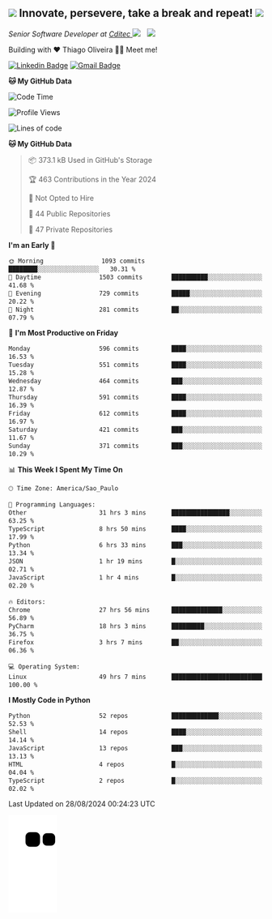 <h2><img src="https://emojis.slackmojis.com/emojis/images/1531849430/4246/blob-sunglasses.gif?1531849430" width="30"/> Innovate, persevere, take a break and repeat! <img src="https://media.giphy.com/media/12oufCB0MyZ1Go/giphy.gif" width="50"></h2>
<img align='right' src="https://media.giphy.com/media/M9gbBd9nbDrOTu1Mqx/giphy.gif" width="230">
<p><em>Senior Software Developer at <a href="https://www.cditec.com.br/">Cditec
</a><img src="https://media.giphy.com/media/WUlplcMpOCEmTGBtBW/giphy.gif" width="30"> 
</em></p>



Building with ❤️ Thiago Oliveira 👋🏽 Meet me!

[![Linkedin Badge](https://img.shields.io/badge/-Thiago-blue?style=flat-square&logo=Linkedin&logoColor=white&link=https://www.linkedin.com/in/tgmarinho/)](https://www.linkedin.com/in/thiagoceconelo/) 
[![Gmail Badge](https://img.shields.io/badge/-thiceconelo@gmail.com-c14438?style=flat-square&logo=Gmail&logoColor=white&link=mailto:thiceconelo@gmail.com)](mailto:thiceconelo@gmail.com)

</em></p>

<!-- <span style="height ">
![Anurag's GitHub stats](https://github-readme-stats.vercel.app/api?username=arthurspk&show_icons=true&theme=tokyonight)
</span> -->

**🐱 My GitHub Data** 
<!--START_SECTION:waka-->
![Code Time](http://img.shields.io/badge/Code%20Time-1%2C705%20hrs%2023%20mins-blue)

![Profile Views](http://img.shields.io/badge/Profile%20Views-5-blue)

![Lines of code](https://img.shields.io/badge/From%20Hello%20World%20I%27ve%20Written-5.0%20million%20lines%20of%20code-blue)

**🐱 My GitHub Data** 

> 📦 373.1 kB Used in GitHub's Storage 
 > 
> 🏆 463 Contributions in the Year 2024
 > 
> 🚫 Not Opted to Hire
 > 
> 📜 44 Public Repositories 
 > 
> 🔑 47 Private Repositories 
 > 
**I'm an Early 🐤** 

```text
🌞 Morning                1093 commits        ████████░░░░░░░░░░░░░░░░░   30.31 % 
🌆 Daytime                1503 commits        ██████████░░░░░░░░░░░░░░░   41.68 % 
🌃 Evening                729 commits         █████░░░░░░░░░░░░░░░░░░░░   20.22 % 
🌙 Night                  281 commits         ██░░░░░░░░░░░░░░░░░░░░░░░   07.79 % 
```
📅 **I'm Most Productive on Friday** 

```text
Monday                   596 commits         ████░░░░░░░░░░░░░░░░░░░░░   16.53 % 
Tuesday                  551 commits         ████░░░░░░░░░░░░░░░░░░░░░   15.28 % 
Wednesday                464 commits         ███░░░░░░░░░░░░░░░░░░░░░░   12.87 % 
Thursday                 591 commits         ████░░░░░░░░░░░░░░░░░░░░░   16.39 % 
Friday                   612 commits         ████░░░░░░░░░░░░░░░░░░░░░   16.97 % 
Saturday                 421 commits         ███░░░░░░░░░░░░░░░░░░░░░░   11.67 % 
Sunday                   371 commits         ███░░░░░░░░░░░░░░░░░░░░░░   10.29 % 
```


📊 **This Week I Spent My Time On** 

```text
🕑︎ Time Zone: America/Sao_Paulo

💬 Programming Languages: 
Other                    31 hrs 3 mins       ████████████████░░░░░░░░░   63.25 % 
TypeScript               8 hrs 50 mins       ████░░░░░░░░░░░░░░░░░░░░░   17.99 % 
Python                   6 hrs 33 mins       ███░░░░░░░░░░░░░░░░░░░░░░   13.34 % 
JSON                     1 hr 19 mins        █░░░░░░░░░░░░░░░░░░░░░░░░   02.71 % 
JavaScript               1 hr 4 mins         █░░░░░░░░░░░░░░░░░░░░░░░░   02.20 % 

🔥 Editors: 
Chrome                   27 hrs 56 mins      ██████████████░░░░░░░░░░░   56.89 % 
PyCharm                  18 hrs 3 mins       █████████░░░░░░░░░░░░░░░░   36.75 % 
Firefox                  3 hrs 7 mins        ██░░░░░░░░░░░░░░░░░░░░░░░   06.36 % 

💻 Operating System: 
Linux                    49 hrs 7 mins       █████████████████████████   100.00 % 
```

**I Mostly Code in Python** 

```text
Python                   52 repos            █████████████░░░░░░░░░░░░   52.53 % 
Shell                    14 repos            ████░░░░░░░░░░░░░░░░░░░░░   14.14 % 
JavaScript               13 repos            ███░░░░░░░░░░░░░░░░░░░░░░   13.13 % 
HTML                     4 repos             █░░░░░░░░░░░░░░░░░░░░░░░░   04.04 % 
TypeScript               2 repos             █░░░░░░░░░░░░░░░░░░░░░░░░   02.02 % 
```




 Last Updated on 28/08/2024 00:24:23 UTC
<!--END_SECTION:waka-->

![Snake animation](https://github.com/rafaballerini/rafaballerini/blob/output/github-contribution-grid-snake.svg)


<!---
ceconelo/ceconelo is a ✨ special ✨ repository because its `README.md` (this file) appears on your GitHub profile.
You can click the Preview link to take a look at your changes.
--->
